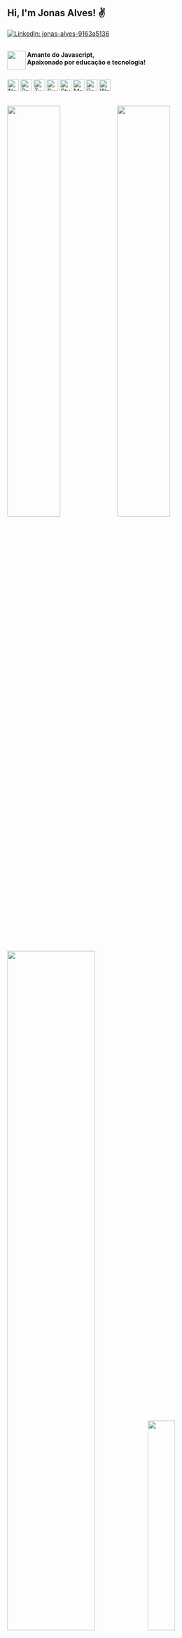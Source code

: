 <h2>Hi, I'm Jonas Alves! &#9996</h2>

[![Linkedin: jonas-alves-9163a5136](https://img.shields.io/badge/-Linkedin-blue?style=flat&logo=Linkedin&logoColor=white&link=https://www.linkedin.com/in/jonas-alves-9163a5136/)](https://www.linkedin.com/in/jonas-alves-9163a5136/)
<br/><br/>

<img align='left' src="https://icon-icons.com/icons2/2108/PNG/48/javascript_icon_130900.png" width="42px"> <strong>Amante do Javascript,<br/>Apaixonado por educação e tecnologia!</strong>
<br/><br/>


<div>
  <img src="https://icon-icons.com/icons2/2107/PNG/48/file_type_node_icon_130301.png" width="26px" alt="Node" title="Node"/>
  
  <img src="https://icon-icons.com/icons2/2108/PNG/48/react_icon_130845.png" width="26px" alt="React.js / React Native" title="React.js / React Native"/>
  
  <img src="https://icon-icons.com/icons2/2107/PNG/48/file_type_typescript_icon_130108.png" width="26px" alt="Typescript" title="Typescript"/>
  
  <img src="https://icon-icons.com/icons2/2107/PNG/48/file_type_svelte_icon_130137.png" width="26px" alt="Svelte" title="Svelte"/>
  
  <img src="https://icon-icons.com/icons2/2107/PNG/48/file_type_styled_icon_130142.png" width="26px" alt="Styled Components" title="Styled Components"/>
  
  <img src="https://icon-icons.com/icons2/2415/PNG/48/mongodb_original_logo_icon_146424.png" width="26px" alt="Mongo DB" title="Mongo DB"/>
  
  <img src="https://icon-icons.com/icons2/2415/PNG/48/redux_original_logo_icon_146365.png" width="26px" alt="Redux" title="Redux">
  
  <img src="https://icon-icons.com/icons2/2415/PNG/48/webpack_original_logo_icon_146300.png" width="26px" alt="Webpack" title="Webpack"/>
</div>

<br/>

<p align="left">
  <img 
    width="49%"
    src="https://github-readme-stats.vercel.app/api?username=jonasjs&count_private=true&show_icons=true&count_private=true&include_all_commits=true"
  />  
  <img 
    width="49%"
    src="http://github-readme-streak-stats.herokuapp.com?user=jonasjs&border=e4e2e2" />  
 
</p>

<p align="left">
  <img width="63%" src='https://svgshare.com/i/_Tx.svg' title='' />
  <img width="35%" src="https://github-readme-stats.vercel.app/api/top-langs/?username=jonasjs&layout=compact" /> 
</p>

<!--
**JonasJs/JonasJs** is a ✨ _special_ ✨ repository because its `README.md` (this file) appears on your GitHub profile.
